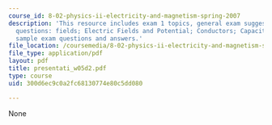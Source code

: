 ```yaml
---
course_id: 8-02-physics-ii-electricity-and-magnetism-spring-2007
description: 'This resource includes exam 1 topics, general exam suggestions, prs
  questions: fields; Electric Fields and Potential; Conductors; Capacitors; Dielectrics,
  sample exam questions and answers.'
file_location: /coursemedia/8-02-physics-ii-electricity-and-magnetism-spring-2007/300d6ec9c0a2fc68130774e80c5dd080_presentati_w05d2.pdf
file_type: application/pdf
layout: pdf
title: presentati_w05d2.pdf
type: course
uid: 300d6ec9c0a2fc68130774e80c5dd080

---
```

None